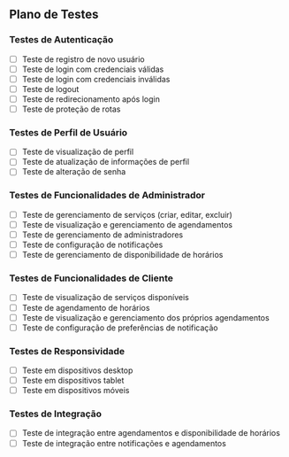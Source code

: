 ## Plano de Testes

### Testes de Autenticação
- [ ] Teste de registro de novo usuário
- [ ] Teste de login com credenciais válidas
- [ ] Teste de login com credenciais inválidas
- [ ] Teste de logout
- [ ] Teste de redirecionamento após login
- [ ] Teste de proteção de rotas

### Testes de Perfil de Usuário
- [ ] Teste de visualização de perfil
- [ ] Teste de atualização de informações de perfil
- [ ] Teste de alteração de senha

### Testes de Funcionalidades de Administrador
- [ ] Teste de gerenciamento de serviços (criar, editar, excluir)
- [ ] Teste de visualização e gerenciamento de agendamentos
- [ ] Teste de gerenciamento de administradores
- [ ] Teste de configuração de notificações
- [ ] Teste de gerenciamento de disponibilidade de horários

### Testes de Funcionalidades de Cliente
- [ ] Teste de visualização de serviços disponíveis
- [ ] Teste de agendamento de horários
- [ ] Teste de visualização e gerenciamento dos próprios agendamentos
- [ ] Teste de configuração de preferências de notificação

### Testes de Responsividade
- [ ] Teste em dispositivos desktop
- [ ] Teste em dispositivos tablet
- [ ] Teste em dispositivos móveis

### Testes de Integração
- [ ] Teste de integração entre agendamentos e disponibilidade de horários
- [ ] Teste de integração entre notificações e agendamentos
